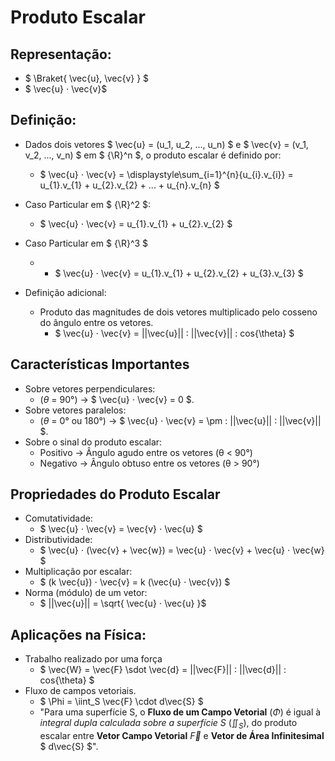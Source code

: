 # Produto Escalar
## Representação:
- $ \Braket{ \vec{u}, \vec{v} } $
- $ \vec{u} ⋅ \vec{v}$
## Definição:
- Dados dois vetores $ \vec{u} = (u_1, u_2, ..., u_n) $ e $ \vec{v} = (v_1, v_2, ..., v_n) $ em $ {\R}^n $, o produto escalar é definido por:
    - $ \vec{u} ⋅ \vec{v} = \displaystyle\sum_{i=1}^{n}{u_{i}.v_{i}} = u_{1}.v_{1} + u_{2}.v_{2} + ... + u_{n}.v_{n} $

- Caso Particular em $ {\R}^2 $: 
    - $ \vec{u} ⋅ \vec{v} = u_{1}.v_{1} + u_{2}.v_{2} $ 

- Caso Particular em $ {\R}^3 $
    - - $ \vec{u} ⋅ \vec{v} = u_{1}.v_{1} + u_{2}.v_{2} + u_{3}.v_{3} $ 

- Definição adicional:
    - Produto das magnitudes de dois vetores multiplicado pelo cosseno do ângulo entre os vetores.
        - $ \vec{u} ⋅ \vec{v} = ||\vec{u}|| \: ||\vec{v}|| \: cos{\theta} $ 


## Características Importantes
- Sobre vetores perpendiculares:
    - ($\theta$ = 90°) →  $ \vec{u} ⋅ \vec{v} = 0 $. 
- Sobre vetores paralelos:
    - ($\theta$ = 0° ou 180°) → $ \vec{u} ⋅ \vec{v} = \pm \: ||\vec{u}|| \: ||\vec{v}|| $. 
- Sobre o sinal do produto escalar:
    - Positivo → Ângulo agudo entre os vetores (θ < 90°)
    - Negativo → Ângulo obtuso entre os vetores (θ > 90°)

## Propriedades do Produto Escalar
- Comutatividade:
    - $ \vec{u} ⋅ \vec{v} = \vec{v} ⋅ \vec{u} $
- Distributividade:
    - $ \vec{u} ⋅ (\vec{v} + \vec{w}) = \vec{u} ⋅ \vec{v} + \vec{u} ⋅ \vec{w} $
- Multiplicação por escalar:
    - $ (k \vec{u}) ⋅ \vec{v} = k (\vec{u} ⋅ \vec{v}) $
- Norma (módulo) de um vetor:
    - $ ||\vec{u}|| = \sqrt{ \vec{u} ⋅ \vec{u} }$
​

## Aplicações na Física:
- Trabalho realizado por uma força 
    - $ \vec{W} = \vec{F} \sdot \vec{d} = ||\vec{F}|| \: ||\vec{d}|| \: cos{\theta} $
- Fluxo de campos vetoriais.
    - $ \Phi = \iint_S \vec{F} \cdot d\vec{S} $
    - "Para uma superfície S, o **Fluxo de um Campo Vetorial** ($\Phi$) é igual à *integral dupla calculada sobre a superfície S* ($\iint_S$), do produto escalar entre **Vetor Campo Vetorial** $\vec{F}$ e **Vetor de Área Infinitesimal** $ d\vec{S} $".